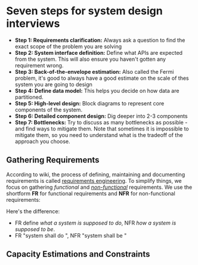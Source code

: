 # Seven steps for system design interviews


- **Step 1: Requirements clarification:** Always ask a question to find the exact scope of the problem you are solving
- **Step 2: System interface definition:** Define what APIs are expected from the system. This will also ensure you haven't gotten any requirement wrong.
- **Step 3: Back-of-the-envelope estimation:** Also called the Fermi problem, it's good to always have a good estimate on the scale of thes system you are going to design
- **Step 4: Define data model:** This helps you decide on how data are partitioned.
- **Step 5: High-level design:** Block diagrams to represent core components of the system.
- **Step 6: Detailed component design:** Dig deeper into 2-3 components 
- **Step 7: Bottlenecks:** Try to discuss as many bottlenecks as possible - and find ways to mitigate them. Note that sometimes it is impossible to mitigate them, so you need to understand what is the tradeoff of the approach you choose.


## Gathering Requirements

According to wiki, the process of defining, maintaining and documenting requirements is called [requirements engineering](https://en.wikipedia.org/wiki/Requirements_engineering). To simplify things, we focus on gathering _functional_ and _[non-functional](https://en.wikipedia.org/wiki/Non-functional_requirement)_ requirements. We use the shortform **FR** for functional requirements and **NFR** for non-functional requirements:

Here's the difference:
- FR define _what a system is supposed to do_, NFR _how a system is supposed to be_.
- FR "system shall do <requirement>", NFR "system shall be <requirement>"


## Capacity Estimations and Constraints
